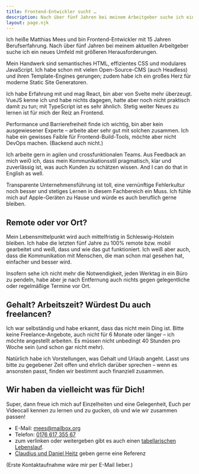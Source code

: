 ```yaml
---
title: Frontend-Entwickler sucht …
description: Nach über fünf Jahren bei meinem Arbeitgeber suche ich ein neues Umfeld mit mehr Bedarf an Frontend-Entwicklung.
layout: page.njk
---
```


<p class="intro">Ich heiße Matthias Mees und bin Frontend-Entwickler mit 15 Jahren Berufserfahrung. Nach über fünf Jahren bei meinem aktuellen Arbeitgeber suche ich ein neues Umfeld mit größeren Herausforderungen.</p>

Mein Handwerk sind semantisches HTML, effizientes CSS und modulares JavaScript. Ich habe schon mit vielen Open-Source-CMS (auch Headless) und ihren Template-Engines gerungen; zudem habe ich ein großes Herz für moderne Static Site Generatoren.

Ich habe Erfahrung mit und mag React, bin aber von Svelte mehr überzeugt. VueJS kenne ich und habe nichts dagegen, hatte aber noch nicht praktisch damit zu tun; mit TypeScript ist es sehr ähnlich. Stetig weiter Neues zu lernen ist für mich der Reiz an Frontend.

Performance und Barrierefreiheit finde ich wichtig, bin aber kein ausgewiesener Experte – arbeite aber sehr gut mit solchen zusammen. Ich habe ein gewisses Faible für Frontend-Build-Tools, möchte aber nicht DevOps machen. (Backend auch nicht.)

Ich arbeite gern in agilen und crossfunktionalen Teams. Aus Feedback an mich wei0 ich, dass mein Kommunikationsstil pragmatisch, klar und zuverlässig ist, was auch Kunden zu schätzen wissen. And I can do that in English as well.

Transparente Unternehmensführung ist toll, eine vernünftige Fehlerkultur noch besser und stetiges Lernen in diesem Fachbereich ein Muss. Ich fühle mich auf Apple-Geräten zu Hause und würde es auch beruflich gerne bleiben.

## Remote oder vor Ort?

Mein Lebensmittelpunkt wird auch mittelfristig in Schleswig-Holstein bleiben. Ich habe die letzten fünf Jahre zu 100% remote bzw. mobil gearbeitet und weiß, dass und wie das gut funktioniert. Ich weiß aber auch, dass die Kommunikation mit Menschen, die man schon mal gesehen hat, einfacher und besser wird.

Insofern sehe ich nicht mehr die Notwendigkeit, jeden Werktag in ein Büro zu pendeln, habe aber je nach Entfernung auch nichts gegen gelegentliche oder regelmäßige Termine vor Ort.

## Gehalt? Arbeitszeit? Würdest Du auch freelancen?

Ich war selbständig und habe erkannt, dass das nicht mein Ding ist. Bitte keine Freelance-Angebote, auch nicht für 6 Monate oder länger – ich möchte angestellt arbeiten. Es müssen nicht unbedingt 40 Stunden pro Woche sein (und schon gar nicht mehr).

Natürlich habe ich Vorstellungen, was Gehalt und Urlaub angeht. Lasst uns bitte zu gegebener Zeit offen und ehrlich darüber sprechen – wenn es ansonsten passt, finden wir bestimmt auch finanziell zusammen.

## Wir haben da vielleicht was für Dich!

Super, dann freue ich mich auf Einzelheiten und eine Gelegenheit, Euch per Videocall kennen zu lernen und zu gucken, ob und wie wir zusammen passen!

-   E-Mail: [mees@mailbox.org](mailto:mees@mailbox.org)
-   Telefon: [0176 617 355 67](tel:+4917661735567)
-   zum verlinken oder weitergeben gibt es auch einen [tabellarischen Lebenslauf](/cv/).
-   [Claudius und Daniel Heitz](https://www.gebruederheitz.de) geben gerne eine Referenz

(Erste Kontaktaufnahme wäre mir per E-Mail lieber.)

